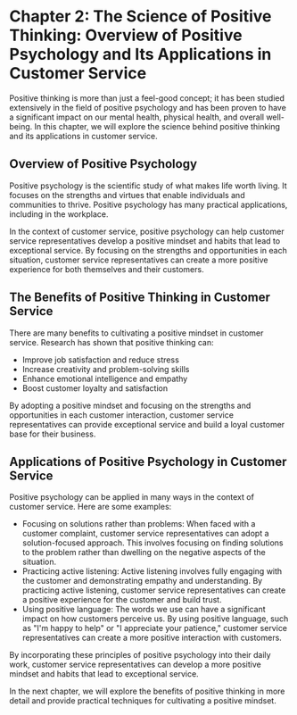 Chapter 2: The Science of Positive Thinking: Overview of Positive Psychology and Its Applications in Customer Service
=====================================================================================================================

Positive thinking is more than just a feel-good concept; it has been studied extensively in the field of positive psychology and has been proven to have a significant impact on our mental health, physical health, and overall well-being. In this chapter, we will explore the science behind positive thinking and its applications in customer service.

Overview of Positive Psychology
-------------------------------

Positive psychology is the scientific study of what makes life worth living. It focuses on the strengths and virtues that enable individuals and communities to thrive. Positive psychology has many practical applications, including in the workplace.

In the context of customer service, positive psychology can help customer service representatives develop a positive mindset and habits that lead to exceptional service. By focusing on the strengths and opportunities in each situation, customer service representatives can create a more positive experience for both themselves and their customers.

The Benefits of Positive Thinking in Customer Service
-----------------------------------------------------

There are many benefits to cultivating a positive mindset in customer service. Research has shown that positive thinking can:

* Improve job satisfaction and reduce stress
* Increase creativity and problem-solving skills
* Enhance emotional intelligence and empathy
* Boost customer loyalty and satisfaction

By adopting a positive mindset and focusing on the strengths and opportunities in each customer interaction, customer service representatives can provide exceptional service and build a loyal customer base for their business.

Applications of Positive Psychology in Customer Service
-------------------------------------------------------

Positive psychology can be applied in many ways in the context of customer service. Here are some examples:

* Focusing on solutions rather than problems: When faced with a customer complaint, customer service representatives can adopt a solution-focused approach. This involves focusing on finding solutions to the problem rather than dwelling on the negative aspects of the situation.
* Practicing active listening: Active listening involves fully engaging with the customer and demonstrating empathy and understanding. By practicing active listening, customer service representatives can create a positive experience for the customer and build trust.
* Using positive language: The words we use can have a significant impact on how customers perceive us. By using positive language, such as "I'm happy to help" or "I appreciate your patience," customer service representatives can create a more positive interaction with customers.

By incorporating these principles of positive psychology into their daily work, customer service representatives can develop a more positive mindset and habits that lead to exceptional service.

In the next chapter, we will explore the benefits of positive thinking in more detail and provide practical techniques for cultivating a positive mindset.
